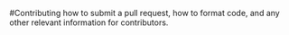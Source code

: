 #Contributing
how to submit a pull request, how to format code, and any other relevant information for contributors.
